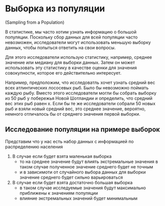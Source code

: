 # Выборка из популяции
(Sampling from a Population)

В статистике, мы часто хотим узнать информацию о большой популяции. Поскольку сбор данных для всей популяции часто невозможен, исследователи могут использовать меньшую выборку данных, чтобы попыться ответить на свои вопросы.

Для этого исследователи использую статистику, например, среднее значение или медиану для выборки данных. Затем он может использовать эту статистику в качестве оценки для значения совокупности, которое его действительно интересует.

Например, предположим, что исследоватль хочет узнать средний вес всех атлинтических лососевых рыб. Было бы невозможно поймать каждую рыбу. Вместо этого исследователи могли бы собрать выборку из 50 рыб у побережья Новой Шотландии и определить, что средний вес этих рыб равен х. Если бы те же исследователи собрали 50 новых рыб и взяли новый средний вес, это среднее значение, вероятно, немного отличалось бы от среднего значения первой выборки.

## Исследование популяции на примере выборок

Представим что у нас есть набор данных с информацией по распределению населения
1. В случае если будет взята маленькая выборка
    - то на среднее значение будут влиять экстремальные значения в таком случае полученное значение среднего будет не точным
    - и в зависимоти от случайного выбора данных для выборки значение среднего будет сильно варьироваться
2. В случае если будет взята достаточно большая выборка
    - в таком случае исследуемые значения будут максимально приближены к значениям популяции
    - влияние экстремальных значений будет минимальным
